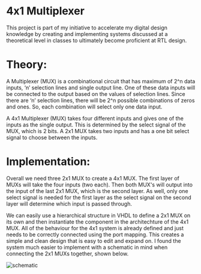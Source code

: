 # 4x1 Multiplexer

This project is part of my initiative to accelerate my digital design knowledge by creating and implementing systems discussed at a theoretical level in classes to ultimately become proficient at RTL design.

# Theory:

A Multiplexer (MUX) is a combinational circuit that has maximum of 2^n data inputs, ‘n’ selection lines and single output line. One of these data inputs will be connected to the output based on the values of selection lines. Since there are ‘n’ selection lines, there will be 2^n possible combinations of zeros and ones. So, each combination will select only one data input.

A 4x1 Multiplexer (MUX) takes four different inputs and gives one of the inputs as the single output. This is determined by the select signal of the MUX, which is 2 bits. A 2x1 MUX takes two inputs and has a one bit select signal to choose between the inputs.

# Implementation:

Overall we need three 2x1 MUX to create a 4x1 MUX. The first layer of MUXs will take the four inputs (two each). Then both MUX's will output into the input of the last 2x1 MUX, which is the second layer. As well, only one select signal is needed for the first layer as the select signal on the second layer will determine which input is passed through.

We can easily use a hierarchical structure in VHDL to define a 2x1 MUX on its own and then instantiate the component in the architechture of the 4x1 MUX. All of the behaviour for the 4x1 system is already defined and just needs to be correctly connected using the port mapping. This creates a simple and clean design that is easy to edit and expand on. I found the system much easier to implement with a schematic in mind when connecting the 2x1 MUXs together, shown below.

![schematic](http://2.bp.blogspot.com/-zo8LsEYSjHI/U41sQ9iE_QI/AAAAAAAAATY/mhYs0opzEWA/s1600/mux.JPG)


